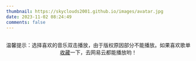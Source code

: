 ```yaml
---
thumbnail: https://skyclouds2001.github.io/images/avatar.jpg
date: 2023-11-02 08:24:49
comments: false
---
```


<link rel="stylesheet" href="https://cdn.jsdelivr.net/npm/aplayer@1/dist/APlayer.min.css">
<script src="https://cdn.jsdelivr.net/npm/aplayer@1/dist/APlayer.min.js"></script>
<script src="https://cdn.jsdelivr.net/npm/meting@2/dist/Meting.min.js"></script>
<meting-js style="width: auto; height: 2000px;"
  server="netease"
  type="playlist"
  id="4368985"
  theme="#2980b9"
  loop="all"
  autoplay="false"
  order="list"
  storageName="aplayer-setting"
  lrctype= 0
  list-max-height="800px"
></meting-js>

<p style="text-align: center; margin-top: 30px">
  <span style="font-size: 14px">
    温馨提示：选择喜欢的音乐双击播放，由于版权原因部分不能播放。如果喜欢歌单<a href="https://music.163.com/#/user/home?id=3354970" target="_blank" rel="noopener">收藏</a>一下，去网易云都能播放哟！
  </span>
</p>

